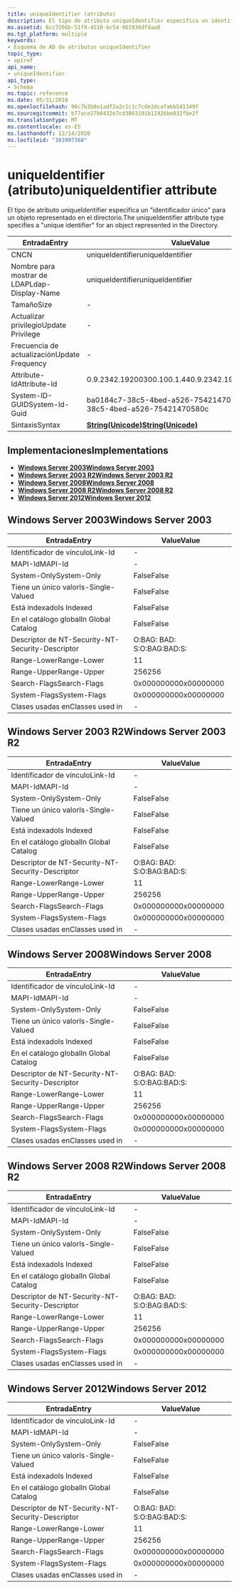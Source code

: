 ```yaml
---
title: uniqueIdentifier (atributo)
description: El tipo de atributo uniqueIdentifier especifica un identificador único \ 0034; \ 0034; para un objeto representado en el directorio.
ms.assetid: 6cc7266b-51f9-4510-bc54-961936dfdaa8
ms.tgt_platform: multiple
keywords:
- Esquema de AD de atributos uniqueIdentifier
topic_type:
- apiref
api_name:
- uniqueIdentifier
api_type:
- Schema
ms.topic: reference
ms.date: 05/31/2018
ms.openlocfilehash: 96c7b3b8e1adf2a2c1c1c7cde2dcafabb541349f
ms.sourcegitcommit: b77ace27b0432e7cd3863191b11926be032fbe2f
ms.translationtype: MT
ms.contentlocale: es-ES
ms.lasthandoff: 12/14/2020
ms.locfileid: "103997360"
---
```

# <a name="uniqueidentifier-attribute"></a><span data-ttu-id="5a3d0-104">uniqueIdentifier (atributo)</span><span class="sxs-lookup"><span data-stu-id="5a3d0-104">uniqueIdentifier attribute</span></span>

<span data-ttu-id="5a3d0-105">El tipo de atributo uniqueIdentifier especifica un "identificador único" para un objeto representado en el directorio.</span><span class="sxs-lookup"><span data-stu-id="5a3d0-105">The uniqueIdentifier attribute type specifies a "unique identifier" for an object represented in the Directory.</span></span>



| <span data-ttu-id="5a3d0-106">Entrada</span><span class="sxs-lookup"><span data-stu-id="5a3d0-106">Entry</span></span> | <span data-ttu-id="5a3d0-107">Value</span><span class="sxs-lookup"><span data-stu-id="5a3d0-107">Value</span></span> |
|-------------------|---------------------------------------------|
| <span data-ttu-id="5a3d0-108">CN</span><span class="sxs-lookup"><span data-stu-id="5a3d0-108">CN</span></span>                | <span data-ttu-id="5a3d0-109">uniqueIdentifier</span><span class="sxs-lookup"><span data-stu-id="5a3d0-109">uniqueIdentifier</span></span>                            |
| <span data-ttu-id="5a3d0-110">Nombre para mostrar de LDAP</span><span class="sxs-lookup"><span data-stu-id="5a3d0-110">Ldap-Display-Name</span></span> | <span data-ttu-id="5a3d0-111">uniqueIdentifier</span><span class="sxs-lookup"><span data-stu-id="5a3d0-111">uniqueIdentifier</span></span>                            |
| <span data-ttu-id="5a3d0-112">Tamaño</span><span class="sxs-lookup"><span data-stu-id="5a3d0-112">Size</span></span>              | \-                                          |
| <span data-ttu-id="5a3d0-113">Actualizar privilegio</span><span class="sxs-lookup"><span data-stu-id="5a3d0-113">Update Privilege</span></span>  | \-                                          |
| <span data-ttu-id="5a3d0-114">Frecuencia de actualización</span><span class="sxs-lookup"><span data-stu-id="5a3d0-114">Update Frequency</span></span>  | \-                                          |
| <span data-ttu-id="5a3d0-115">Attribute-Id</span><span class="sxs-lookup"><span data-stu-id="5a3d0-115">Attribute-Id</span></span>      | <span data-ttu-id="5a3d0-116">0.9.2342.19200300.100.1.44</span><span class="sxs-lookup"><span data-stu-id="5a3d0-116">0.9.2342.19200300.100.1.44</span></span>                  |
| <span data-ttu-id="5a3d0-117">System-ID-GUID</span><span class="sxs-lookup"><span data-stu-id="5a3d0-117">System-Id-Guid</span></span>    | <span data-ttu-id="5a3d0-118">ba0184c7-38c5-4bed-a526-75421470580c</span><span class="sxs-lookup"><span data-stu-id="5a3d0-118">ba0184c7-38c5-4bed-a526-75421470580c</span></span>        |
| <span data-ttu-id="5a3d0-119">Sintaxis</span><span class="sxs-lookup"><span data-stu-id="5a3d0-119">Syntax</span></span>            | [<span data-ttu-id="5a3d0-120">**String(Unicode)**</span><span class="sxs-lookup"><span data-stu-id="5a3d0-120">**String(Unicode)**</span></span>](s-string-unicode.md) |



## <a name="implementations"></a><span data-ttu-id="5a3d0-121">Implementaciones</span><span class="sxs-lookup"><span data-stu-id="5a3d0-121">Implementations</span></span>

-   [<span data-ttu-id="5a3d0-122">**Windows Server 2003**</span><span class="sxs-lookup"><span data-stu-id="5a3d0-122">**Windows Server 2003**</span></span>](#windows-server-2003)
-   [<span data-ttu-id="5a3d0-123">**Windows Server 2003 R2**</span><span class="sxs-lookup"><span data-stu-id="5a3d0-123">**Windows Server 2003 R2**</span></span>](#windows-server-2003-r2)
-   [<span data-ttu-id="5a3d0-124">**Windows Server 2008**</span><span class="sxs-lookup"><span data-stu-id="5a3d0-124">**Windows Server 2008**</span></span>](#windows-server-2008)
-   [<span data-ttu-id="5a3d0-125">**Windows Server 2008 R2**</span><span class="sxs-lookup"><span data-stu-id="5a3d0-125">**Windows Server 2008 R2**</span></span>](#windows-server-2008-r2)
-   [<span data-ttu-id="5a3d0-126">**Windows Server 2012**</span><span class="sxs-lookup"><span data-stu-id="5a3d0-126">**Windows Server 2012**</span></span>](#windows-server-2012)

## <a name="windows-server-2003"></a><span data-ttu-id="5a3d0-127">Windows Server 2003</span><span class="sxs-lookup"><span data-stu-id="5a3d0-127">Windows Server 2003</span></span>



| <span data-ttu-id="5a3d0-128">Entrada</span><span class="sxs-lookup"><span data-stu-id="5a3d0-128">Entry</span></span> | <span data-ttu-id="5a3d0-129">Value</span><span class="sxs-lookup"><span data-stu-id="5a3d0-129">Value</span></span> |
|------------------------|--------------|
| <span data-ttu-id="5a3d0-130">Identificador de vínculo</span><span class="sxs-lookup"><span data-stu-id="5a3d0-130">Link-Id</span></span>                | \-           |
| <span data-ttu-id="5a3d0-131">MAPI-Id</span><span class="sxs-lookup"><span data-stu-id="5a3d0-131">MAPI-Id</span></span>                | \-           |
| <span data-ttu-id="5a3d0-132">System-Only</span><span class="sxs-lookup"><span data-stu-id="5a3d0-132">System-Only</span></span>            | <span data-ttu-id="5a3d0-133">False</span><span class="sxs-lookup"><span data-stu-id="5a3d0-133">False</span></span>        |
| <span data-ttu-id="5a3d0-134">Tiene un único valor</span><span class="sxs-lookup"><span data-stu-id="5a3d0-134">Is-Single-Valued</span></span>       | <span data-ttu-id="5a3d0-135">False</span><span class="sxs-lookup"><span data-stu-id="5a3d0-135">False</span></span>        |
| <span data-ttu-id="5a3d0-136">Está indexado</span><span class="sxs-lookup"><span data-stu-id="5a3d0-136">Is Indexed</span></span>             | <span data-ttu-id="5a3d0-137">False</span><span class="sxs-lookup"><span data-stu-id="5a3d0-137">False</span></span>        |
| <span data-ttu-id="5a3d0-138">En el catálogo global</span><span class="sxs-lookup"><span data-stu-id="5a3d0-138">In Global Catalog</span></span>      | <span data-ttu-id="5a3d0-139">False</span><span class="sxs-lookup"><span data-stu-id="5a3d0-139">False</span></span>        |
| <span data-ttu-id="5a3d0-140">Descriptor de NT-Security-</span><span class="sxs-lookup"><span data-stu-id="5a3d0-140">NT-Security-Descriptor</span></span> | <span data-ttu-id="5a3d0-141">O:BAG: BAD: S:</span><span class="sxs-lookup"><span data-stu-id="5a3d0-141">O:BAG:BAD:S:</span></span> |
| <span data-ttu-id="5a3d0-142">Range-Lower</span><span class="sxs-lookup"><span data-stu-id="5a3d0-142">Range-Lower</span></span>            | <span data-ttu-id="5a3d0-143">1</span><span class="sxs-lookup"><span data-stu-id="5a3d0-143">1</span></span>            |
| <span data-ttu-id="5a3d0-144">Range-Upper</span><span class="sxs-lookup"><span data-stu-id="5a3d0-144">Range-Upper</span></span>            | <span data-ttu-id="5a3d0-145">256</span><span class="sxs-lookup"><span data-stu-id="5a3d0-145">256</span></span>          |
| <span data-ttu-id="5a3d0-146">Search-Flags</span><span class="sxs-lookup"><span data-stu-id="5a3d0-146">Search-Flags</span></span>           | <span data-ttu-id="5a3d0-147">0x00000000</span><span class="sxs-lookup"><span data-stu-id="5a3d0-147">0x00000000</span></span>   |
| <span data-ttu-id="5a3d0-148">System-Flags</span><span class="sxs-lookup"><span data-stu-id="5a3d0-148">System-Flags</span></span>           | <span data-ttu-id="5a3d0-149">0x00000000</span><span class="sxs-lookup"><span data-stu-id="5a3d0-149">0x00000000</span></span>   |
| <span data-ttu-id="5a3d0-150">Clases usadas en</span><span class="sxs-lookup"><span data-stu-id="5a3d0-150">Classes used in</span></span>        | \-           |



## <a name="windows-server-2003-r2"></a><span data-ttu-id="5a3d0-151">Windows Server 2003 R2</span><span class="sxs-lookup"><span data-stu-id="5a3d0-151">Windows Server 2003 R2</span></span>



| <span data-ttu-id="5a3d0-152">Entrada</span><span class="sxs-lookup"><span data-stu-id="5a3d0-152">Entry</span></span> | <span data-ttu-id="5a3d0-153">Value</span><span class="sxs-lookup"><span data-stu-id="5a3d0-153">Value</span></span> |
|------------------------|--------------|
| <span data-ttu-id="5a3d0-154">Identificador de vínculo</span><span class="sxs-lookup"><span data-stu-id="5a3d0-154">Link-Id</span></span>                | \-           |
| <span data-ttu-id="5a3d0-155">MAPI-Id</span><span class="sxs-lookup"><span data-stu-id="5a3d0-155">MAPI-Id</span></span>                | \-           |
| <span data-ttu-id="5a3d0-156">System-Only</span><span class="sxs-lookup"><span data-stu-id="5a3d0-156">System-Only</span></span>            | <span data-ttu-id="5a3d0-157">False</span><span class="sxs-lookup"><span data-stu-id="5a3d0-157">False</span></span>        |
| <span data-ttu-id="5a3d0-158">Tiene un único valor</span><span class="sxs-lookup"><span data-stu-id="5a3d0-158">Is-Single-Valued</span></span>       | <span data-ttu-id="5a3d0-159">False</span><span class="sxs-lookup"><span data-stu-id="5a3d0-159">False</span></span>        |
| <span data-ttu-id="5a3d0-160">Está indexado</span><span class="sxs-lookup"><span data-stu-id="5a3d0-160">Is Indexed</span></span>             | <span data-ttu-id="5a3d0-161">False</span><span class="sxs-lookup"><span data-stu-id="5a3d0-161">False</span></span>        |
| <span data-ttu-id="5a3d0-162">En el catálogo global</span><span class="sxs-lookup"><span data-stu-id="5a3d0-162">In Global Catalog</span></span>      | <span data-ttu-id="5a3d0-163">False</span><span class="sxs-lookup"><span data-stu-id="5a3d0-163">False</span></span>        |
| <span data-ttu-id="5a3d0-164">Descriptor de NT-Security-</span><span class="sxs-lookup"><span data-stu-id="5a3d0-164">NT-Security-Descriptor</span></span> | <span data-ttu-id="5a3d0-165">O:BAG: BAD: S:</span><span class="sxs-lookup"><span data-stu-id="5a3d0-165">O:BAG:BAD:S:</span></span> |
| <span data-ttu-id="5a3d0-166">Range-Lower</span><span class="sxs-lookup"><span data-stu-id="5a3d0-166">Range-Lower</span></span>            | <span data-ttu-id="5a3d0-167">1</span><span class="sxs-lookup"><span data-stu-id="5a3d0-167">1</span></span>            |
| <span data-ttu-id="5a3d0-168">Range-Upper</span><span class="sxs-lookup"><span data-stu-id="5a3d0-168">Range-Upper</span></span>            | <span data-ttu-id="5a3d0-169">256</span><span class="sxs-lookup"><span data-stu-id="5a3d0-169">256</span></span>          |
| <span data-ttu-id="5a3d0-170">Search-Flags</span><span class="sxs-lookup"><span data-stu-id="5a3d0-170">Search-Flags</span></span>           | <span data-ttu-id="5a3d0-171">0x00000000</span><span class="sxs-lookup"><span data-stu-id="5a3d0-171">0x00000000</span></span>   |
| <span data-ttu-id="5a3d0-172">System-Flags</span><span class="sxs-lookup"><span data-stu-id="5a3d0-172">System-Flags</span></span>           | <span data-ttu-id="5a3d0-173">0x00000000</span><span class="sxs-lookup"><span data-stu-id="5a3d0-173">0x00000000</span></span>   |
| <span data-ttu-id="5a3d0-174">Clases usadas en</span><span class="sxs-lookup"><span data-stu-id="5a3d0-174">Classes used in</span></span>        | \-           |



## <a name="windows-server-2008"></a><span data-ttu-id="5a3d0-175">Windows Server 2008</span><span class="sxs-lookup"><span data-stu-id="5a3d0-175">Windows Server 2008</span></span>



| <span data-ttu-id="5a3d0-176">Entrada</span><span class="sxs-lookup"><span data-stu-id="5a3d0-176">Entry</span></span> | <span data-ttu-id="5a3d0-177">Value</span><span class="sxs-lookup"><span data-stu-id="5a3d0-177">Value</span></span> |
|------------------------|--------------|
| <span data-ttu-id="5a3d0-178">Identificador de vínculo</span><span class="sxs-lookup"><span data-stu-id="5a3d0-178">Link-Id</span></span>                | \-           |
| <span data-ttu-id="5a3d0-179">MAPI-Id</span><span class="sxs-lookup"><span data-stu-id="5a3d0-179">MAPI-Id</span></span>                | \-           |
| <span data-ttu-id="5a3d0-180">System-Only</span><span class="sxs-lookup"><span data-stu-id="5a3d0-180">System-Only</span></span>            | <span data-ttu-id="5a3d0-181">False</span><span class="sxs-lookup"><span data-stu-id="5a3d0-181">False</span></span>        |
| <span data-ttu-id="5a3d0-182">Tiene un único valor</span><span class="sxs-lookup"><span data-stu-id="5a3d0-182">Is-Single-Valued</span></span>       | <span data-ttu-id="5a3d0-183">False</span><span class="sxs-lookup"><span data-stu-id="5a3d0-183">False</span></span>        |
| <span data-ttu-id="5a3d0-184">Está indexado</span><span class="sxs-lookup"><span data-stu-id="5a3d0-184">Is Indexed</span></span>             | <span data-ttu-id="5a3d0-185">False</span><span class="sxs-lookup"><span data-stu-id="5a3d0-185">False</span></span>        |
| <span data-ttu-id="5a3d0-186">En el catálogo global</span><span class="sxs-lookup"><span data-stu-id="5a3d0-186">In Global Catalog</span></span>      | <span data-ttu-id="5a3d0-187">False</span><span class="sxs-lookup"><span data-stu-id="5a3d0-187">False</span></span>        |
| <span data-ttu-id="5a3d0-188">Descriptor de NT-Security-</span><span class="sxs-lookup"><span data-stu-id="5a3d0-188">NT-Security-Descriptor</span></span> | <span data-ttu-id="5a3d0-189">O:BAG: BAD: S:</span><span class="sxs-lookup"><span data-stu-id="5a3d0-189">O:BAG:BAD:S:</span></span> |
| <span data-ttu-id="5a3d0-190">Range-Lower</span><span class="sxs-lookup"><span data-stu-id="5a3d0-190">Range-Lower</span></span>            | <span data-ttu-id="5a3d0-191">1</span><span class="sxs-lookup"><span data-stu-id="5a3d0-191">1</span></span>            |
| <span data-ttu-id="5a3d0-192">Range-Upper</span><span class="sxs-lookup"><span data-stu-id="5a3d0-192">Range-Upper</span></span>            | <span data-ttu-id="5a3d0-193">256</span><span class="sxs-lookup"><span data-stu-id="5a3d0-193">256</span></span>          |
| <span data-ttu-id="5a3d0-194">Search-Flags</span><span class="sxs-lookup"><span data-stu-id="5a3d0-194">Search-Flags</span></span>           | <span data-ttu-id="5a3d0-195">0x00000000</span><span class="sxs-lookup"><span data-stu-id="5a3d0-195">0x00000000</span></span>   |
| <span data-ttu-id="5a3d0-196">System-Flags</span><span class="sxs-lookup"><span data-stu-id="5a3d0-196">System-Flags</span></span>           | <span data-ttu-id="5a3d0-197">0x00000000</span><span class="sxs-lookup"><span data-stu-id="5a3d0-197">0x00000000</span></span>   |
| <span data-ttu-id="5a3d0-198">Clases usadas en</span><span class="sxs-lookup"><span data-stu-id="5a3d0-198">Classes used in</span></span>        | \-           |



## <a name="windows-server-2008-r2"></a><span data-ttu-id="5a3d0-199">Windows Server 2008 R2</span><span class="sxs-lookup"><span data-stu-id="5a3d0-199">Windows Server 2008 R2</span></span>



| <span data-ttu-id="5a3d0-200">Entrada</span><span class="sxs-lookup"><span data-stu-id="5a3d0-200">Entry</span></span> | <span data-ttu-id="5a3d0-201">Value</span><span class="sxs-lookup"><span data-stu-id="5a3d0-201">Value</span></span> |
|------------------------|--------------|
| <span data-ttu-id="5a3d0-202">Identificador de vínculo</span><span class="sxs-lookup"><span data-stu-id="5a3d0-202">Link-Id</span></span>                | \-           |
| <span data-ttu-id="5a3d0-203">MAPI-Id</span><span class="sxs-lookup"><span data-stu-id="5a3d0-203">MAPI-Id</span></span>                | \-           |
| <span data-ttu-id="5a3d0-204">System-Only</span><span class="sxs-lookup"><span data-stu-id="5a3d0-204">System-Only</span></span>            | <span data-ttu-id="5a3d0-205">False</span><span class="sxs-lookup"><span data-stu-id="5a3d0-205">False</span></span>        |
| <span data-ttu-id="5a3d0-206">Tiene un único valor</span><span class="sxs-lookup"><span data-stu-id="5a3d0-206">Is-Single-Valued</span></span>       | <span data-ttu-id="5a3d0-207">False</span><span class="sxs-lookup"><span data-stu-id="5a3d0-207">False</span></span>        |
| <span data-ttu-id="5a3d0-208">Está indexado</span><span class="sxs-lookup"><span data-stu-id="5a3d0-208">Is Indexed</span></span>             | <span data-ttu-id="5a3d0-209">False</span><span class="sxs-lookup"><span data-stu-id="5a3d0-209">False</span></span>        |
| <span data-ttu-id="5a3d0-210">En el catálogo global</span><span class="sxs-lookup"><span data-stu-id="5a3d0-210">In Global Catalog</span></span>      | <span data-ttu-id="5a3d0-211">False</span><span class="sxs-lookup"><span data-stu-id="5a3d0-211">False</span></span>        |
| <span data-ttu-id="5a3d0-212">Descriptor de NT-Security-</span><span class="sxs-lookup"><span data-stu-id="5a3d0-212">NT-Security-Descriptor</span></span> | <span data-ttu-id="5a3d0-213">O:BAG: BAD: S:</span><span class="sxs-lookup"><span data-stu-id="5a3d0-213">O:BAG:BAD:S:</span></span> |
| <span data-ttu-id="5a3d0-214">Range-Lower</span><span class="sxs-lookup"><span data-stu-id="5a3d0-214">Range-Lower</span></span>            | <span data-ttu-id="5a3d0-215">1</span><span class="sxs-lookup"><span data-stu-id="5a3d0-215">1</span></span>            |
| <span data-ttu-id="5a3d0-216">Range-Upper</span><span class="sxs-lookup"><span data-stu-id="5a3d0-216">Range-Upper</span></span>            | <span data-ttu-id="5a3d0-217">256</span><span class="sxs-lookup"><span data-stu-id="5a3d0-217">256</span></span>          |
| <span data-ttu-id="5a3d0-218">Search-Flags</span><span class="sxs-lookup"><span data-stu-id="5a3d0-218">Search-Flags</span></span>           | <span data-ttu-id="5a3d0-219">0x00000000</span><span class="sxs-lookup"><span data-stu-id="5a3d0-219">0x00000000</span></span>   |
| <span data-ttu-id="5a3d0-220">System-Flags</span><span class="sxs-lookup"><span data-stu-id="5a3d0-220">System-Flags</span></span>           | <span data-ttu-id="5a3d0-221">0x00000000</span><span class="sxs-lookup"><span data-stu-id="5a3d0-221">0x00000000</span></span>   |
| <span data-ttu-id="5a3d0-222">Clases usadas en</span><span class="sxs-lookup"><span data-stu-id="5a3d0-222">Classes used in</span></span>        | \-           |



## <a name="windows-server-2012"></a><span data-ttu-id="5a3d0-223">Windows Server 2012</span><span class="sxs-lookup"><span data-stu-id="5a3d0-223">Windows Server 2012</span></span>



| <span data-ttu-id="5a3d0-224">Entrada</span><span class="sxs-lookup"><span data-stu-id="5a3d0-224">Entry</span></span> | <span data-ttu-id="5a3d0-225">Value</span><span class="sxs-lookup"><span data-stu-id="5a3d0-225">Value</span></span> |
|------------------------|--------------|
| <span data-ttu-id="5a3d0-226">Identificador de vínculo</span><span class="sxs-lookup"><span data-stu-id="5a3d0-226">Link-Id</span></span>                | \-           |
| <span data-ttu-id="5a3d0-227">MAPI-Id</span><span class="sxs-lookup"><span data-stu-id="5a3d0-227">MAPI-Id</span></span>                | \-           |
| <span data-ttu-id="5a3d0-228">System-Only</span><span class="sxs-lookup"><span data-stu-id="5a3d0-228">System-Only</span></span>            | <span data-ttu-id="5a3d0-229">False</span><span class="sxs-lookup"><span data-stu-id="5a3d0-229">False</span></span>        |
| <span data-ttu-id="5a3d0-230">Tiene un único valor</span><span class="sxs-lookup"><span data-stu-id="5a3d0-230">Is-Single-Valued</span></span>       | <span data-ttu-id="5a3d0-231">False</span><span class="sxs-lookup"><span data-stu-id="5a3d0-231">False</span></span>        |
| <span data-ttu-id="5a3d0-232">Está indexado</span><span class="sxs-lookup"><span data-stu-id="5a3d0-232">Is Indexed</span></span>             | <span data-ttu-id="5a3d0-233">False</span><span class="sxs-lookup"><span data-stu-id="5a3d0-233">False</span></span>        |
| <span data-ttu-id="5a3d0-234">En el catálogo global</span><span class="sxs-lookup"><span data-stu-id="5a3d0-234">In Global Catalog</span></span>      | <span data-ttu-id="5a3d0-235">False</span><span class="sxs-lookup"><span data-stu-id="5a3d0-235">False</span></span>        |
| <span data-ttu-id="5a3d0-236">Descriptor de NT-Security-</span><span class="sxs-lookup"><span data-stu-id="5a3d0-236">NT-Security-Descriptor</span></span> | <span data-ttu-id="5a3d0-237">O:BAG: BAD: S:</span><span class="sxs-lookup"><span data-stu-id="5a3d0-237">O:BAG:BAD:S:</span></span> |
| <span data-ttu-id="5a3d0-238">Range-Lower</span><span class="sxs-lookup"><span data-stu-id="5a3d0-238">Range-Lower</span></span>            | <span data-ttu-id="5a3d0-239">1</span><span class="sxs-lookup"><span data-stu-id="5a3d0-239">1</span></span>            |
| <span data-ttu-id="5a3d0-240">Range-Upper</span><span class="sxs-lookup"><span data-stu-id="5a3d0-240">Range-Upper</span></span>            | <span data-ttu-id="5a3d0-241">256</span><span class="sxs-lookup"><span data-stu-id="5a3d0-241">256</span></span>          |
| <span data-ttu-id="5a3d0-242">Search-Flags</span><span class="sxs-lookup"><span data-stu-id="5a3d0-242">Search-Flags</span></span>           | <span data-ttu-id="5a3d0-243">0x00000000</span><span class="sxs-lookup"><span data-stu-id="5a3d0-243">0x00000000</span></span>   |
| <span data-ttu-id="5a3d0-244">System-Flags</span><span class="sxs-lookup"><span data-stu-id="5a3d0-244">System-Flags</span></span>           | <span data-ttu-id="5a3d0-245">0x00000000</span><span class="sxs-lookup"><span data-stu-id="5a3d0-245">0x00000000</span></span>   |
| <span data-ttu-id="5a3d0-246">Clases usadas en</span><span class="sxs-lookup"><span data-stu-id="5a3d0-246">Classes used in</span></span>        | \-           |



 

 




